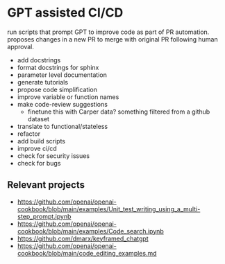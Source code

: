# GPT assisted CI/CD

run scripts that prompt GPT to improve code as part of PR automation. proposes changes in a new PR to merge with original PR following human approval.

* add docstrings
* format docstrings for sphinx
* parameter level documentation
* generate tutorials
* propose code simplification
* improve variable or function names
* make code-review suggestions
  * finetune this with Carper data? something filtered from a github dataset
* translate to functional/stateless
* refactor
* add build scripts
* improve ci/cd
* check for security issues
* check for bugs

## Relevant projects

* https://github.com/openai/openai-cookbook/blob/main/examples/Unit_test_writing_using_a_multi-step_prompt.ipynb
* https://github.com/openai/openai-cookbook/blob/main/examples/Code_search.ipynb
* https://github.com/dmarx/keyframed_chatgpt
* https://github.com/openai/openai-cookbook/blob/main/code_editing_examples.md
